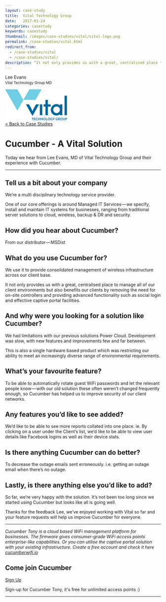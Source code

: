 ```yaml
---
layout: case-study
title:  Vital Technology Group
date:   2017-01-24
categories: casestudy
keywords: casestudy
thumbnail: /images/case-studies/vital/vital-logo.png
permalink: /case-studies/vital.html
redirect_from:
  - /case-studies/vital
  - /case-studies/vital/
description: “It not only provides us with a great, centralised place to manage all of our client environments but also benefits our clients by removing the need for on-site controllers and providing advanced functionality such as social login and effective captive portal facilities.”
---
```


<div class="mdl-grid">
<div class="case-study-side mdl-cell mdl-cell--3-col mdl-cell--8-col-tablet mdl-cell--4-col-phone mdl-typography--text-center mdl-shadow--1dp">
<!-- <img class="cs-portrait text-center" src="/images/case-studies/x/x.png" width="120px"> -->
<p>Lee Evans<br><small>Vital Technology Group MD</small></p>
<img src="/images/case-studies/vital/vital-logo.png" width="200px">
</div>

<div class="case-study-post mdl-cell mdl-cell--9-col mdl-shadow--1dp">
<a href="/community/showcase/">< Back to Case Studies</a>
<h1>Cucumber - A Vital Solution</h1>
<p>Today we hear from Lee Evans, MD of Vital Technology Group and their experience with Cucumber.</p>

<hr>

<h2>Tell us a bit about your company</h2>

<p>We’re a multi disciplinary technology service provider.</p>
<p>One of our core offerings is around Managed IT Services — we specify, install and maintain IT systems for businesses, ranging from traditional server solutions to cloud, wireless, backup & DR and security.</p>

<h2>How did you hear about Cucumber?</h2>

<p>From our distributor — MSDist</p>

<h2>What do you use Cucumber for?</h2>

<p>We use it to provide consolidated management of wireless infrastructure across our client base.</p>

<p>It not only provides us with a great, centralised place to manage all of our client environments but also benefits our clients by removing the need for on-site controllers and providing advanced functionality such as social login and effective captive portal facilities.</p>

<h2>And why were you looking for a solution like Cucumber?</h2>

<p>We had limitations with our previous solutions Power Cloud. Development was slow, with new features and improvements few and far between.</p>

<p>This is also a single hardware based product which was restricting our ability to meet an increasingly diverse range of environmental requirements.</p>

<h2>What’s your favourite feature?</h2>

<p>To be able to automatically rotate guest WiFi passwords and let the relevant people know — with our old solution these often weren’t changed frequently enough, so Cucumber has helped us to improve security of our client networks.</p>

<h2>Any features you’d like to see added?</h2>

<p>We’d like to be able to see more reports collated into one place. ie. By clicking on a user under the Client’s list, we’d like to be able to view user details like Facebook logins as well as their device stats.</p>

<h2>Is there anything Cucumber can do better?</h2>

<p>To decrease the outage emails sent erroneously​. i.e. getting an outage email when there’s no outage.</p>

<h2>Lastly, is there anything else you’d like to add?</h2>

<p>So far, we’re very happy with the solution. It’s not been too long since we started using Cucumber but looks like all is going well.</p>

<p>Thanks for the feedback Lee, we’ve enjoyed working with Vital so far and your feature requests will help us improve Cucumber for everyone.</p>

<hr>

<div class="mdl-typography--text-center">
<p><i>Cucumber Tony is a cloud based WiFi management platform for businesses. The firmware gives consumer-grade WiFi access points enterprise-like capabilities. Or you can utilise the captive portal solution with your existing infrastructure. Create a free account and check it here <a href="https://cucumberwifi.io">cucumberwifi.io</a></i></p>
<div class="text-center">
<h2>Come join Cucumber</h2>
<a href="https://my.ctapp.io/#/create" class="button success dst">Sign Up</a><br>
<p>Sign-up for Cucumber Tony, it's free for unlimited access points :)</p>
</div>
<hr>
</div>
</div>
</div>
